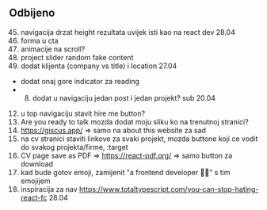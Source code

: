 ## Odbijeno

45. navigacija drzat height rezultata uvijek isti kao na react dev 28.04
46. forma u cta
47. animacije na scroll?
48. project slider random fake content
49. dodat klijenta (company vs title) i location 27.04

- dodat onaj gore indicator za reading
- 8. dodat u navigaciju jedan post i jedan projekt? sub 20.04
12. u top navigaciju stavit hire me button?
14. Are you ready to talk mozda dodat moju sliku ko na trenutnoj stranici?
15. https://giscus.app/ => samo na about this website za sad
16. na cv stranici staviti linkove za svaki projekt, mozda buttone koji ce vodit do svakog projekta/firme, :target
17. CV page save as PDF => https://react-pdf.org/ => samo button za download
18. kad bude gotov emoji, zamijenit "a frontend developer 👩‍💻" s tim emojijem
19. inspiracija za nav https://www.totaltypescript.com/you-can-stop-hating-react-fc 28.04
